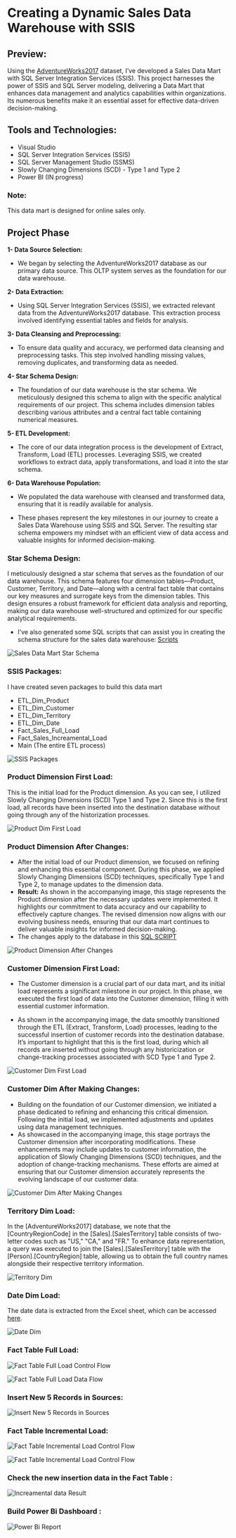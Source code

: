 # Creating a Dynamic Sales Data Warehouse with SSIS

## Preview:
Using the [AdventureWorks2017](https://learn.microsoft.com/en-us/sql/samples/adventureworks-install-configure?view=sql-server-ver16&tabs=ssms) dataset, I’ve developed a Sales Data Mart with SQL Server Integration Services (SSIS). This project harnesses the power of SSIS and SQL Server modeling, delivering a Data Mart that enhances data management and analytics capabilities within organizations. Its numerous benefits make it an essential asset for effective data-driven decision-making.

## Tools and Technologies:
* Visual Studio
* SQL Server Integration Services (SSIS)
* SQL Server Management Studio (SSMS)
* Slowly Changing Dimensions (SCD) - Type 1 and Type 2
* Power BI (IN progress)

  
### Note:
This data mart is designed for online sales only.

## Project Phase

**1- Data Source Selection:**

* We began by selecting the AdventureWorks2017 database as our primary data source. This OLTP system serves as the foundation for our data warehouse.

**2- Data Extraction:** 

* Using SQL Server Integration Services (SSIS), we extracted relevant data from the AdventureWorks2017 database. This extraction process involved identifying essential tables and fields for analysis.

**3- Data Cleansing and Preprocessing:**

* To ensure data quality and accuracy, we performed data cleansing and preprocessing tasks. This step involved handling missing values, removing duplicates, and transforming data as needed.

**4- Star Schema Design:**

* The foundation of our data warehouse is the star schema. We meticulously designed this schema to align with the specific analytical requirements of our project. This schema includes dimension tables describing various attributes and a central fact table containing numerical measures.

**5- ETL Development:**

* The core of our data integration process is the development of Extract, Transform, Load (ETL) processes. Leveraging SSIS, we created workflows to extract data, apply transformations, and load it into the star schema.

**6- Data Warehouse Population:**

* We populated the data warehouse with cleansed and transformed data, ensuring that it is readily available for analysis.

- These phases represent the key milestones in our journey to create a Sales Data Warehouse using SSIS and SQL Server. The resulting star schema empowers my mindset with an efficient view of data access and valuable insights for informed decision-making.


### Star Schema Design:
I meticulously designed a star schema that serves as the foundation of our data warehouse. This schema features four dimension tables—Product, Customer, Territory, and Date—along with a central fact table that contains our key measures and surrogate keys from the dimension tables. This design ensures a robust framework for efficient data analysis and reporting, making our data warehouse well-structured and optimized for our specific analytical requirements.

* I’ve also generated some SQL scripts that can assist you in creating the schema structure for the sales data warehouse: [Scripts](https://github.com/BadrOuzlite/Building-Sales-data-warehouse-using-ssis/tree/main/Table%20Creation) 

![Sales Data Mart Star Schema](https://github.com/BadrOuzlite/Building-Sales-data-warehouse-using-ssis/blob/main/Images/sales_data_warehouse_schama.png)


### SSIS Packages:
I have created seven packages to build this data mart 
* ETL_Dim_Product
* ETL_Dim_Customer
* ETL_Dim_Territory
* ETL_Dim_Date
* Fact_Sales_Full_Load
* Fact_Sales_Increamental_Load
* Main (The entire ETL process)
  
![SSIS Packages](https://github.com/BadrOuzlite/Building-Sales-data-warehouse-using-ssis/blob/main/Images/SSISPackages.png)

### Product Dimension First Load:
This is the initial load for the Product dimension. As you can see, I utilized Slowly Changing Dimensions (SCD) Type 1 and Type 2. Since this is the first load, all records have been inserted into the destination database without going through any of the historization processes.

![Product Dim First Load](https://github.com/BadrOuzlite/Building-Sales-data-warehouse-using-ssis/blob/main/Images/Product_dim_firs_load.png)

### Product Dimension After Changes:

* After the initial load of our Product dimension, we focused on refining and enhancing this essential component. During this phase, we applied Slowly Changing Dimensions (SCD) techniques, specifically Type 1 and Type 2, to manage updates to the dimension data.
* **Result:** As shown in the accompanying image, this stage represents the Product dimension after the necessary updates were implemented. It highlights our commitment to data accuracy and our capability to effectively capture changes. The revised dimension now aligns with our evolving business needs, ensuring that our data mart continues to deliver valuable insights for informed decision-making.
* The changes apply to the database in this [SQL SCRIPT](https://github.com/BadrOuzlite/Building-Sales-data-warehouse-using-ssis/blob/main/Table%20Creation/Operation_check_on_dim_product.sql)


![Product Dimension After Changes](https://github.com/BadrOuzlite/Building-Sales-data-warehouse-using-ssis/blob/main/Images/Product_dim_second_load.png)

### Customer Dimension First Load:

* The Customer dimension is a crucial part of our data mart, and its initial load represents a significant milestone in our project. In this phase, we executed the first load of data into the Customer dimension, filling it with essential customer information.

* As shown in the accompanying image, the data smoothly transitioned through the ETL (Extract, Transform, Load) processes, leading to the successful insertion of customer records into the destination database. It’s important to highlight that this is the first load, during which all records are inserted without going through any historicization or change-tracking processes associated with SCD Type 1 and Type 2.

  
![Customer Dim First Load](https://github.com/BadrOuzlite/Building-Sales-data-warehouse-using-ssis/blob/main/Images/Customer_dim_First_load.png)

### Customer Dim After Making Changes:

* Building on the foundation of our Customer dimension, we initiated a phase dedicated to refining and enhancing this critical dimension. Following the initial load, we implemented adjustments and updates using data management techniques.
* As showcased in the accompanying image, this stage portrays the Customer dimension after incorporating modifications. These enhancements may include updates to customer information, the application of Slowly Changing Dimensions (SCD) techniques, and the adoption of change-tracking mechanisms. These efforts are aimed at ensuring that our Customer dimension accurately represents the evolving landscape of our customer data.

![Customer Dim After Making Changes](https://github.com/BadrOuzlite/Building-Sales-data-warehouse-using-ssis/blob/main/Images/Customer_dim_last_load.png)

### Territory Dim Load:

In the [AdventureWorks2017] database, we note that the [CountryRegionCode] in the [Sales].[SalesTerritory] table consists of two-letter codes such as "US," "CA," and "FR." To enhance data representation, a query was executed to join the [Sales].[SalesTerritory] table with the [Person].[CountryRegion] table, allowing us to obtain the full country names alongside their respective territory information.

![Territory Dim](https://github.com/BadrOuzlite/Building-Sales-data-warehouse-using-ssis/blob/main/Images/Terretory_dim.png)


### Date Dim Load:

The date data is extracted from the Excel sheet, which can be accessed [here](https://github.com/BadrOuzlite/Building-Sales-data-warehouse-using-ssis/blob/main/Table%20Creation/dim_date_01_populate_table.xls).

![Date Dim](https://github.com/BadrOuzlite/Building-Sales-data-warehouse-using-ssis/blob/main/Images/date%20_dim.png)

### Fact Table Full Load:

![Fact Table Full Load Control Flow](https://github.com/BadrOuzlite/Building-Sales-data-warehouse-using-ssis/blob/main/Images/Full%20Load%20Control%20Flow.png)

![Fact Table Full Load Data Flow](https://github.com/BadrOuzlite/Building-Sales-data-warehouse-using-ssis/blob/main/Images/Fact%20Full%20Load.png)


### Insert New 5 Records in Sources:

![Insert New 5 Records in Sources](https://github.com/BadrOuzlite/Building-Sales-data-warehouse-using-ssis/blob/main/Images/Insertion%20Lines%20sql.png)

### Fact Table Incremental Load:

![Fact Table Incremental Load Control Flow](https://github.com/BadrOuzlite/Building-Sales-data-warehouse-using-ssis/blob/main/Images/incre%20control%20flow.png)

![Fact Table Incremental Load Control Flow](https://github.com/BadrOuzlite/Building-Sales-data-warehouse-using-ssis/blob/main/Images/incremental%20load%20m.png)

### Check the new insertion data in the Fact Table :

![Increamental data Result](https://github.com/BadrOuzlite/Building-Sales-data-warehouse-using-ssis/blob/main/Images/showcasing%20the%20Incre%20Load.png)

### Build Power Bi Dashboard :

![Power Bi Report](https://github.com/BadrOuzlite/Building-Sales-data-warehouse-using-ssis/blob/main/Images/Power%20Bi%20report.png)
